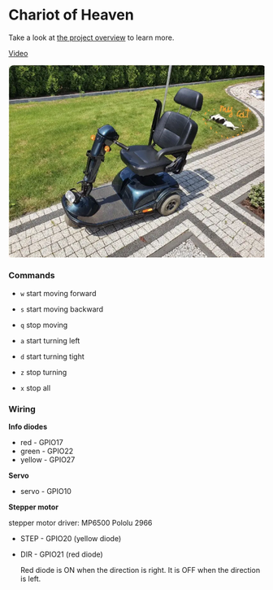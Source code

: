 # Chariot of Heaven

Take a look at [the project overview](project.pdf) to learn more.

[Video](https://www.youtube.com/watch?v=WWUe42dH6nw)

![the chariot](chariot.webp)

### Commands

- `w` start moving forward
- `s` start moving backward
- `q` stop moving

- `a` start turning left
- `d` start turning tight
- `z` stop turning

- `x` stop all

### Wiring

**Info diodes**

- red - GPIO17
- green - GPIO22
- yellow - GPIO27

**Servo**

- servo - GPIO10

**Stepper motor**

stepper motor driver: MP6500 Pololu 2966

- STEP - GPIO20 (yellow diode)

- DIR - GPIO21 (red diode)

  Red diode is ON when the direction is right. It is OFF when the direction is left.
